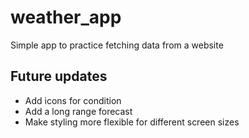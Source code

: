 # weather_app
Simple app to practice fetching data from a website

## Future updates
 - Add icons for condition
 - Add a long range forecast
 - Make styling more flexible for different screen sizes